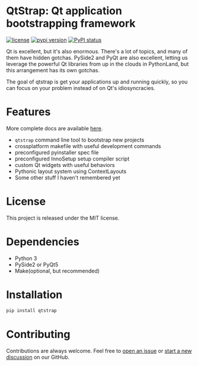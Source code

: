 # QtStrap: Qt application bootstrapping framework


[![license](https://img.shields.io/pypi/l/qtstrap.svg)](./LICENSE)
[![pypi version](https://img.shields.io/pypi/v/qtstrap.svg)](https://pypi.org/project/qtstrap/)
[![PyPI status](https://img.shields.io/pypi/status/qtstrap.svg)](https://github.com/qtstrap/qtstrap)


Qt is excellent, but it's also enormous. There's a lot of topics, and many of them have hidden gotchas. PySide2 and PyQt are also excellent, letting us leverage the powerful Qt libraries from up in the clouds in PythonLand, but this arrangement has its own gotchas. 

The goal of qtstrap is get your applications up and running quickly, so you can focus on your problem instead of on Qt's idiosyncracies.

# Features

More complete docs are available [here](https://qtstrap.github.io/qtstrap/).

* `qtstrap` command line tool to bootstrap new projects
* crossplatform makefile with useful development commands
* preconfigured pyinstaller spec file
* preconfigured InnoSetup setup compiler script
* custom Qt widgets with useful behaviors
* Pythonic layout system using ContextLayouts
* Some other stuff I haven't remembered yet

# License
This project is released under the MIT license.

# Dependencies

* Python 3
* PySide2 or PyQt5
* Make(optional, but recommended)

# Installation

```sh 
pip install qtstrap
```

# Contributing

Contributions are always welcome. Feel free to [open an issue](https://github.com/qtstrap/qtstrap/issues/new)
or [start a new discussion](https://github.com/qtstrap/qtstrap/discussions/new) on our GitHub.
